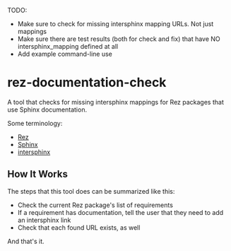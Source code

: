 
TODO:

- Make sure to check for missing intersphinx mapping URLs. Not just mappings
- Make sure there are test results (both for check and fix) that have NO intersphinx_mapping defined at all
- Add example command-line use


# rez-documentation-check

A tool that checks for missing intersphinx mappings for Rez packages
that use Sphinx documentation.

Some terminology:

- [Rez](https://github.com/nerdvegas/rez)
- [Sphinx](https://www.sphinx-doc.org/en/master/usage/quickstart.html)
- [intersphinx](https://www.sphinx-doc.org/en/master/usage/extensions/intersphinx.html)


## How It Works

The steps that this tool does can be summarized like this:

- Check the current Rez package's list of requirements
- If a requirement has documentation, tell the user that
  they need to add an intersphinx link
- Check that each found URL exists, as well

And that's it.
